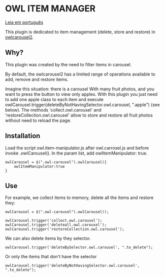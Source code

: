 # OWL ITEM MANAGER

[Leia em português](LEIAME.md)

This plugin is dedicated to item management (delete, store and restore) in
[owlcarousel2](https://github.com/OwlCarousel2/OwlCarousel2).

## Why?

This plugin was created by the need to filter items in carousel.

By default, the owlcarousel2 has a limited range of operations available
to add, remove and restore items.

Imagine this situation: there is a carousel With many fruit photos, and you
want to press the button to view only apples. With this plugin you just
need to add one apple class to each item and execute
owlCarousel.trigger(deleteByNotHavingSelector.owl.carousel, ".apple")
(see below). The methods 'collect.owl.carousel' and
'restoreCollection.owl.carousel' allow to store and restore all fruit
photos without need to reload the page.

## Installation

Load the script owl.item-manipulator.js after owl.carrosel.js and before
invoke .owlCarousel(). In the param list, add owlItemManipulator: true.

```
owlCarousel = $(".owl-carousel").owlCarousel({
    owlItemManipulator:true
}
```

## Use

For example, we collect items to memory, delete all the items and restore they:

```
owlCarousel = $(".owl-carousel").owlCarousel();

owlCarousel.trigger('collect.owl.carousel');
owlCarousel.trigger('deleteall.owl.carousel');
owlCarousel.trigger('restoreCollection.owl.carousel');
```

We can also delete items by they selector.

```
owlCarousel.trigger('deleteBySelector.owl.carousel', ".to_delete");
```

Or only the items that don't have the selector

```
owlCarousel.trigger('deleteByNotHavingSelector.owl.carousel', ".to_delete");
```
